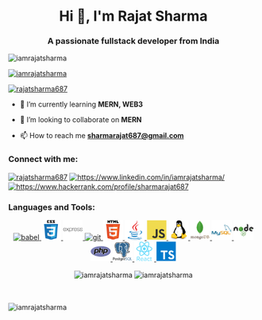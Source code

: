 <h1 align="center">Hi 👋, I'm Rajat Sharma</h1>
<h3 align="center">A passionate fullstack developer from India</h3>

<p align="left"> <img src="https://komarev.com/ghpvc/?username=iamrajatsharma&label=Profile%20views&color=0e75b6&style=flat" alt="iamrajatsharma" /> </p>

<p align="left"> <a href="https://github.com/ryo-ma/github-profile-trophy"><img src="https://github-profile-trophy.vercel.app/?username=iamrajatsharma" alt="iamrajatsharma" /></a> </p>

<p align="left"> <a href="https://twitter.com/rajatsharma687" target="blank"><img src="https://img.shields.io/twitter/follow/rajatsharma687?logo=twitter&style=for-the-badge" alt="rajatsharma687" /></a> </p>

- 🌱 I’m currently learning **MERN, WEB3**

- 👯 I’m looking to collaborate on **MERN**

- 📫 How to reach me **sharmarajat687@gmail.com**

<h3 align="left">Connect with me:</h3>
<p align="left">
<a href="https://twitter.com/rajatsharma687" target="blank"><img align="center" src="https://raw.githubusercontent.com/rahuldkjain/github-profile-readme-generator/master/src/images/icons/Social/twitter.svg" alt="rajatsharma687" height="30" width="40" /></a>
<a href="https://linkedin.com/in/https://www.linkedin.com/in/iamrajatsharma/" target="blank"><img align="center" src="https://raw.githubusercontent.com/rahuldkjain/github-profile-readme-generator/master/src/images/icons/Social/linked-in-alt.svg" alt="https://www.linkedin.com/in/iamrajatsharma/" height="30" width="40" /></a>
<a href="https://www.hackerrank.com/https://www.hackerrank.com/profile/sharmarajat687" target="blank"><img align="center" src="https://raw.githubusercontent.com/rahuldkjain/github-profile-readme-generator/master/src/images/icons/Social/hackerrank.svg" alt="https://www.hackerrank.com/profile/sharmarajat687" height="30" width="40" /></a>
</p>

<h3 align="left">Languages and Tools:</h3>
<p align="center"> <a href="https://babeljs.io/" target="_blank" rel="noreferrer"> <img src="https://www.vectorlogo.zone/logos/babeljs/babeljs-icon.svg" alt="babel" width="40" height="40"/> </a> <a href="https://www.w3schools.com/css/" target="_blank" rel="noreferrer"> <img src="https://raw.githubusercontent.com/devicons/devicon/master/icons/css3/css3-original-wordmark.svg" alt="css3" width="40" height="40"/> </a> <a href="https://expressjs.com" target="_blank" rel="noreferrer"> <img src="https://raw.githubusercontent.com/devicons/devicon/master/icons/express/express-original-wordmark.svg" alt="express" width="40" height="40"/> </a> <a href="https://git-scm.com/" target="_blank" rel="noreferrer"> <img src="https://www.vectorlogo.zone/logos/git-scm/git-scm-icon.svg" alt="git" width="40" height="40"/> </a> <a href="https://www.w3.org/html/" target="_blank" rel="noreferrer"> <img src="https://raw.githubusercontent.com/devicons/devicon/master/icons/html5/html5-original-wordmark.svg" alt="html5" width="40" height="40"/> </a> <a href="https://www.java.com" target="_blank" rel="noreferrer"> <img src="https://raw.githubusercontent.com/devicons/devicon/master/icons/java/java-original.svg" alt="java" width="40" height="40"/> </a> <a href="https://developer.mozilla.org/en-US/docs/Web/JavaScript" target="_blank" rel="noreferrer"> <img src="https://raw.githubusercontent.com/devicons/devicon/master/icons/javascript/javascript-original.svg" alt="javascript" width="40" height="40"/> </a> <a href="https://www.linux.org/" target="_blank" rel="noreferrer"> <img src="https://raw.githubusercontent.com/devicons/devicon/master/icons/linux/linux-original.svg" alt="linux" width="40" height="40"/> </a> <a href="https://www.mongodb.com/" target="_blank" rel="noreferrer"> <img src="https://raw.githubusercontent.com/devicons/devicon/master/icons/mongodb/mongodb-original-wordmark.svg" alt="mongodb" width="40" height="40"/> </a> <a href="https://www.mysql.com/" target="_blank" rel="noreferrer"> <img src="https://raw.githubusercontent.com/devicons/devicon/master/icons/mysql/mysql-original-wordmark.svg" alt="mysql" width="40" height="40"/> </a> <a href="https://nodejs.org" target="_blank" rel="noreferrer"> <img src="https://raw.githubusercontent.com/devicons/devicon/master/icons/nodejs/nodejs-original-wordmark.svg" alt="nodejs" width="40" height="40"/> </a> <a href="https://www.php.net" target="_blank" rel="noreferrer"> <img src="https://raw.githubusercontent.com/devicons/devicon/master/icons/php/php-original.svg" alt="php" width="40" height="40"/> </a> <a href="https://www.postgresql.org" target="_blank" rel="noreferrer"> <img src="https://raw.githubusercontent.com/devicons/devicon/master/icons/postgresql/postgresql-original-wordmark.svg" alt="postgresql" width="40" height="40"/> </a> <a href="https://reactjs.org/" target="_blank" rel="noreferrer"> <img src="https://raw.githubusercontent.com/devicons/devicon/master/icons/react/react-original-wordmark.svg" alt="react" width="40" height="40"/> </a> <a href="https://www.typescriptlang.org/" target="_blank" rel="noreferrer"> <img src="https://raw.githubusercontent.com/devicons/devicon/master/icons/typescript/typescript-original.svg" alt="typescript" width="40" height="40"/> </a> </p>

<p style='text-align: center;'>
<img align="center" src="https://github-readme-streak-stats.herokuapp.com/?user=iamrajatsharma&" alt="iamrajatsharma" /> 
<img align="center" src="https://github-readme-stats.vercel.app/api?username=iamrajatsharma&show_icons=true&locale=en" alt="iamrajatsharma" /> <br /><br /><br />
<p style='text-align: center;' align='center'>
  <img align="left" class='mt-3' src="https://github-readme-stats.vercel.app/api/top-langs?username=iamrajatsharma&show_icons=true&locale=en&layout=compact" alt="iamrajatsharma" />
</p>
</p>
